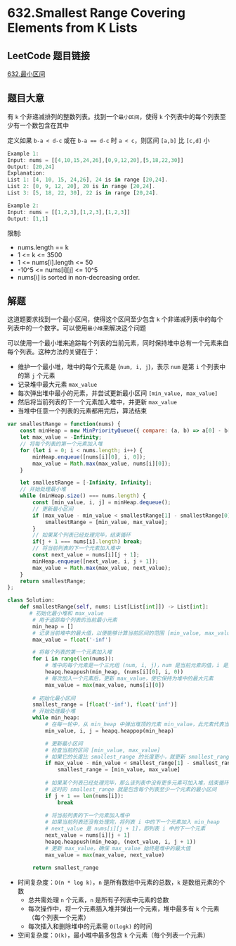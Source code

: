 # 632.Smallest Range Covering Elements from K Lists

## LeetCode 题目链接

[632.最小区间](https://leetcode.cn/problems/smallest-range-covering-elements-from-k-lists/)

## 题目大意

有 `k` 个非递减排列的整数列表。找到一个`最小区间`，使得 `k` 个列表中的每个列表至少有一个数包含在其中

定义如果 `b-a < d-c` 或在 `b-a == d-c` 时 `a < c`，则区间 `[a,b]` 比 `[c,d]` 小

```js
Example 1:
Input: nums = [[4,10,15,24,26],[0,9,12,20],[5,18,22,30]]
Output: [20,24]
Explanation: 
List 1: [4, 10, 15, 24,26], 24 is in range [20,24].
List 2: [0, 9, 12, 20], 20 is in range [20,24].
List 3: [5, 18, 22, 30], 22 is in range [20,24].

Example 2:
Input: nums = [[1,2,3],[1,2,3],[1,2,3]]
Output: [1,1]
```

限制:
- nums.length == k
- 1 <= k <= 3500
- 1 <= nums[i].length <= 50
- -10^5 <= nums[i][j] <= 10^5
- nums[i] is sorted in non-decreasing order.

## 解题

这道题要求找到一个最小区间，使得这个区间至少包含 `k` 个非递减列表中的每个列表中的一个数字。可以使用`最小堆`来解决这个问题

可以使用一个最小堆来追踪每个列表的当前元素，同时保持堆中总有一个元素来自每个列表。这种方法的关键在于：
- 维护一个最小堆，堆中的每个元素是 (`num, i, j`)，表示 `num` 是第 `i` 个列表中的第 `j` 个元素
- 记录堆中最大元素 `max_value`
- 每次弹出堆中最小的元素，并尝试更新最小区间 `[min_value, max_value]`
- 然后将当前列表的下一个元素加入堆中，并更新 `max_value`
- 当堆中任意一个列表的元素都用完后，算法结束

```js
var smallestRange = function(nums) {
    const minHeap = new MinPriorityQueue({ compare: (a, b) => a[0] - b[0] });
    let max_value = -Infinity;
    // 将每个列表的第一个元素加入堆
    for (let i = 0; i < nums.length; i++) {
        minHeap.enqueue([nums[i][0], i, 0]);
        max_value = Math.max(max_value, nums[i][0]);
    }

    let smallestRange = [-Infinity, Infinity];
    // 开始处理最小堆
    while (minHeap.size() === nums.length) {
        const [min_value, i, j] = minHeap.dequeue();
        // 更新最小区间
        if (max_value - min_value < smallestRange[1] - smallestRange[0]) {
            smallestRange = [min_value, max_value];
        }
        // 如果某个列表已经处理完毕，结束循环
        if(j + 1 === nums[i].length) break;
        // 将当前列表的下一个元素加入堆中
        const next_value = nums[i][j + 1];
        minHeap.enqueue([next_value, i, j + 1]);
        max_value = Math.max(max_value, next_value);
    }
    return smallestRange;
};
```
```python
class Solution:
    def smallestRange(self, nums: List[List[int]]) -> List[int]:
       # 初始化最小堆和 max_value
        # 用于追踪每个列表的当前最小元素
        min_heap = []
        # 记录当前堆中的最大值，以便能够计算当前区间的范围 [min_value, max_value]
        max_value = float('-inf')

        # 将每个列表的第一个元素加入堆
        for i in range(len(nums)):
            # 堆中的每个元素是一个三元组 (num, i, j)，num 是当前元素的值，i 是元素所在的列表的索引，j 是该元素在其列表中的位置
            heapq.heappush(min_heap, (nums[i][0], i, 0))
            # 每次加入一个元素后，更新 max_value，使它保持为堆中的最大元素
            max_value = max(max_value, nums[i][0])
        
        # 初始化最小区间
        smallest_range = [float('-inf'), float('inf')]
        # 开始处理最小堆
        while min_heap:
            # 在每一轮中，从 min_heap 中弹出堆顶的元素 min_value，此元素代表当前最小值。min_value、i 和 j 分别是最小值的数值、所在的列表索引和位置索引
            min_value, i, j = heapq.heappop(min_heap)

            # 更新最小区间
            # 检查当前的区间 [min_value, max_value]
            # 如果它的长度比 smallest_range 的长度更小，就更新 smallest_range。这样可以确保最终得到的 smallest_range 是满足条件的最小区间
            if max_value - min_value < smallest_range[1] - smallest_range[0]:
                smallest_range = [min_value, max_value]
            
            # 如果某个列表已经处理完毕，那么该列表中没有更多元素可加入堆，结束循环
            # 这时的 smallest_range 就是包含每个列表至少一个元素的最小区间
            if j + 1 == len(nums[i]):
                break
            
            # 将当前列表的下一个元素加入堆中
            # 如果当前列表还没有处理完，将列表 i 中的下一个元素加入 min_heap
            # next_value 是 nums[i][j + 1]，即列表 i 中的下一个元素
            next_value = nums[i][j + 1]
            heapq.heappush(min_heap, (next_value, i, j + 1))
            # 更新 max_value，确保 max_value 始终是堆中的最大值
            max_value = max(max_value, next_value)
        
        return smallest_range
```

- 时间复杂度：`O(n * log k)`，`n` 是所有数组中元素的总数，`k` 是数组元素的个数
  - 总共需处理 `n` 个元素，`n` 是所有子列表中元素的总数
  - 每次操作中，将一个元素插入堆并弹出一个元素，堆中最多有 `k` 个元素（每个列表一个元素）
  - 每次插入和删除堆中的元素需 `O(logk)` 的时间
- 空间复杂度：`O(k)`，最小堆中最多包含 `k` 个元素（每个列表一个元素）